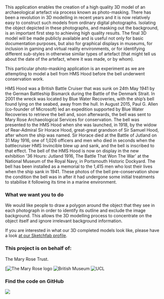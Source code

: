 This application enables the creation of a high quality 3D model of an archaeological artefact via process known as 
photo-masking. There has been a revolution in 3D modelling in recent years and it is now relatively easy to construct 
such models from ordinary digital photographs. Isolating the object depicted in these photographs, and masking out the 
background, is an important first step to achieving high quality results. The final 3D model will be made publicly 
available and is useful not only for basic documentation purposes, but also for graphical displays in museums, for 
inclusion in gaming and virtual reality environments, or for identifying different sub-styles in otherwise similar 
types of artefact (that might tell us about the date of the artefact, where it was made, or by whom).

This particular photo-masking application is an experiment as we are attempting to model a bell from HMS Hood before the bell underwent conservation work.

HMS Hood was a British Battle Cruiser that was sunk on 24th May 1941 by the German Battleship Bismarck during the Battle of the Denmark Strait. In 2001 the wreck was located by Blue Water Recoveries, with the ship’s bell found lying on the seabed, away from the hull. In August 2015, Paul G. Allen (co-founder of Microsoft) led an expedition supported by Blue Water Recoveries to retrieve the bell and, soon afterwards, the bell was sent to Mary Rose Archaeological Services for conservation. The bell was presented to the HMS Hood when she was launched, in 1918, by the widow of Rear-Admiral Sir Horace Hood, great-great grandson of Sir Samuel Hood, after whom the ship was named. Sir Horace died at the Battle of Jutland on 31 May 1916, one of 1,026 officers and men who died in seconds when the battlecruiser HMS Invincible blew up and sank, and the bell is inscribed to that effect. The bell of the HMS Hood is now on display in the new exhibition '36 Hours: Jutland 1916, The Battle That Won The War' at the National Museum of the Royal Navy, in Portsmouth Historic Dockyard. The bell has been installed as a memorial to the 1,415 men who lost their lives when the ship sank in 1941. These photos of the bell pre-conservation show the condition the bell was in after it had undergone some initial treatments to stabilise it following its time in a marine environment.

### What we want you to do

We would like people to draw a polygon around the object that they see in each photograph in order to identify its 
outline and exclude the image background. This allows the 3D modelling process to concentrate on the object itself and 
ignore irrelevant background information.

If you are interested in what our 3D completed models look like, please have a look [at our Sketchfab profile](https://sketchfab.com/micropasts).

### This project is on behalf of:

The Mary Rose Trust.

[![The Mary Rose logo](http://micropasts.org/wp-content/uploads/2015/05/master.TheMaryRosePantone-e1432131931101.jpg) 
![British Museum](http://finds.org.uk/images/logos/bm_logo.png)
![UCL](http://crowdsourced.micropasts.org/static/img/black.jpg)


### Find the code on GitHub

[![](http://micropasts-other.s3.amazonaws.com/other/github_logo.png)](https://github.com/MicroPasts/jomonPot)
